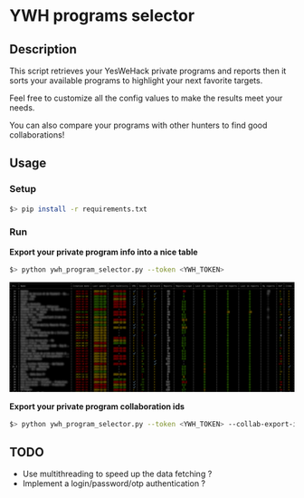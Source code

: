 # YWH programs selector

## Description
This script retrieves your YesWeHack private programs and reports then it sorts your available programs to highlight your next favorite targets.

Feel free to customize all the config values to make the results meet your needs.

You can also compare your programs with other hunters to find good collaborations!

## Usage

### Setup
```bash
$> pip install -r requirements.txt
```

### Run

**Export your private program info into a nice table**  
```bash
$> python ywh_program_selector.py --token <YWH_TOKEN>
```

![Tool results](./doc/results.png)

**Export your private program collaboration ids**  
```bash
$> python ywh_program_selector.py --token <YWH_TOKEN> --collab-export-ids | tee user-ids.json
```

## TODO
* Use multithreading to speed up the data fetching ?
* Implement a login/password/otp authentication ?
<!-- * Extract all points values in config to allow fine tuning -->